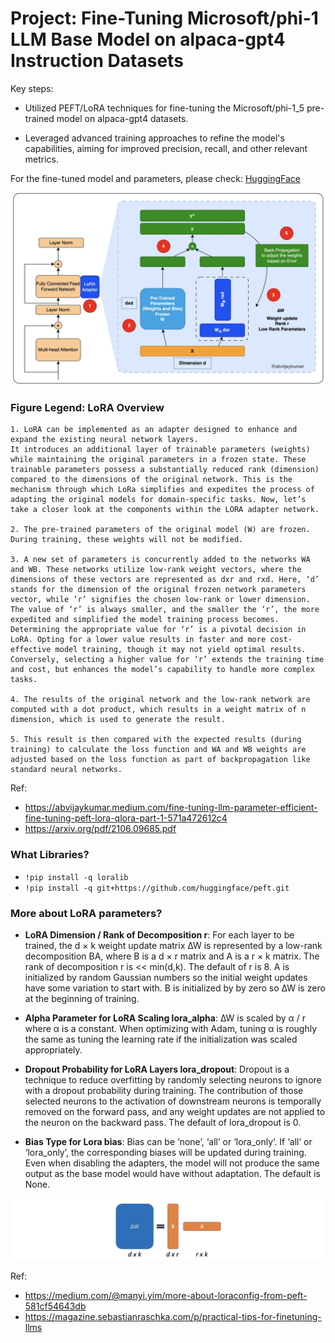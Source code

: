 # Project: Fine-Tuning Microsoft/phi-1 LLM Base Model on alpaca-gpt4 Instruction Datasets 

Key steps:
- Utilized PEFT/LoRA techniques for fine-tuning the Microsoft/phi-1_5 pre-trained model on alpaca-gpt4 datasets.

- Leveraged advanced training approaches to refine the model's capabilities, aiming for improved precision, recall,
and other relevant metrics.

For the fine-tuned model and parameters, please check: [HuggingFace](https://huggingface.co/ehsangharibnezhad/phi-1_5-finetuned-vicgalle-alpaca-gpt4)

![image](LoRA_overview.jpg "Figure 1: LoRa overview -- [Ref]([https://huggingface.co/ehsangharibnezhad/phi-1_5-finetuned-vicgalle-alpaca-gpt4](https://magazine.sebastianraschka.com/p/practical-tips-for-finetuning-llms))")


### Figure Legend: LoRA Overview

    1. LoRA can be implemented as an adapter designed to enhance and expand the existing neural network layers. 
    It introduces an additional layer of trainable parameters (weights) while maintaining the original parameters in a frozen state. These trainable parameters possess a substantially reduced rank (dimension) compared to the dimensions of the original network. This is the mechanism through which LoRa simplifies and expedites the process of adapting the original models for domain-specific tasks. Now, let’s take a closer look at the components within the LORA adapter network.

    2. The pre-trained parameters of the original model (W) are frozen. During training, these weights will not be modified.

    3. A new set of parameters is concurrently added to the networks WA and WB. These networks utilize low-rank weight vectors, where the dimensions of these vectors are represented as dxr and rxd. Here, ‘d’ stands for the dimension of the original frozen network parameters vector, while ‘r’ signifies the chosen low-rank or lower dimension. The value of ‘r’ is always smaller, and the smaller the ‘r’, the more expedited and simplified the model training process becomes. Determining the appropriate value for ‘r’ is a pivotal decision in LoRA. Opting for a lower value results in faster and more cost-effective model training, though it may not yield optimal results. Conversely, selecting a higher value for ‘r’ extends the training time and cost, but enhances the model’s capability to handle more complex tasks.
    
    4. The results of the original network and the low-rank network are computed with a dot product, which results in a weight matrix of n dimension, which is used to generate the result.
    
    5. This result is then compared with the expected results (during training) to calculate the loss function and WA and WB weights are adjusted based on the loss function as part of backpropagation like standard neural networks.

Ref: 
- https://abvijaykumar.medium.com/fine-tuning-llm-parameter-efficient-fine-tuning-peft-lora-qlora-part-1-571a472612c4
- https://arxiv.org/pdf/2106.09685.pdf

### What Libraries? 
   - `!pip install -q loralib`
   - `!pip install -q git+https://github.com/huggingface/peft.git`
   
### More about LoRA parameters?
   - __LoRA Dimension / Rank of Decomposition r__: For each layer to be trained, the d × k weight update matrix ∆W is represented by a low-rank decomposition BA, where B is a d × r matrix and A is a r × k matrix. The rank of decomposition r is << min(d,k). The default of r is 8. A is initialized by random Gaussian numbers so the initial weight updates have some variation to start with. B is initialized by by zero so ∆W is zero at the beginning of training. 
   - __Alpha Parameter for LoRA Scaling lora_alpha__:  ∆W is scaled by α / r where α is a constant. When optimizing with Adam, tuning α is roughly the same as tuning the learning rate if the initialization was scaled appropriately.
   
   - __Dropout Probability for LoRA Layers lora_dropout__: Dropout is a technique to reduce overfitting by randomly selecting neurons to ignore with a dropout probability during training. The contribution of those selected neurons to the activation of downstream neurons is temporally removed on the forward pass, and any weight updates are not applied to the neuron on the backward pass. The default of lora_dropout is 0.
   - __Bias Type for Lora bias__: Bias can be ‘none’, ‘all’ or ‘lora_only’. If ‘all’ or ‘lora_only’, the corresponding biases will be updated during training. Even when disabling the adapters, the model will not produce the same output as the base model would have without adaptation. The default is None.
   
![image](LoRA_parameters2.jpg)

Ref: 
   - https://medium.com/@manyi.yim/more-about-loraconfig-from-peft-581cf54643db
   - https://magazine.sebastianraschka.com/p/practical-tips-for-finetuning-llms
